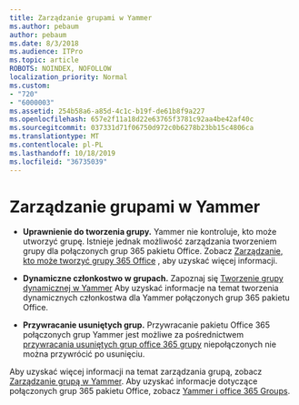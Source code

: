 ```yaml
---
title: Zarządzanie grupami w Yammer
ms.author: pebaum
author: pebaum
ms.date: 8/3/2018
ms.audience: ITPro
ms.topic: article
ROBOTS: NOINDEX, NOFOLLOW
localization_priority: Normal
ms.custom:
- "720"
- "6000003"
ms.assetid: 254b58a6-a85d-4c1c-b19f-de61b8f9a227
ms.openlocfilehash: 657e2f11a18d22e63765f3781c92aa4be42af40c
ms.sourcegitcommit: 037331d71f06750d972c0b6278b23bb15c4806ca
ms.translationtype: MT
ms.contentlocale: pl-PL
ms.lasthandoff: 10/18/2019
ms.locfileid: "36735039"
---
```

# <a name="manage-groups-in-yammer"></a>Zarządzanie grupami w Yammer

- **Uprawnienie do tworzenia grupy.** Yammer nie kontroluje, kto może utworzyć grupę. Istnieje jednak możliwość zarządzania tworzeniem grupy dla połączonych grup 365 pakietu Office. Zobacz [Zarządzanie, kto może tworzyć grupy 365 Office](https://docs.microsoft.com/office365/admin/create-groups/manage-creation-of-groups) , aby uzyskać więcej informacji.

- **Dynamiczne członkostwo w grupach.** Zapoznaj się [Tworzenie grupy dynamicznej w Yammer](https://docs.microsoft.com/yammer/manage-yammer-groups/create-a-dynamic-group) Aby uzyskać informacje na temat tworzenia dynamicznych członkostwa dla Yammer połączonych grup 365 pakietu Office.

- **Przywracanie usuniętych grup.** Przywracanie pakietu Office 365 połączonych grup Yammer jest możliwe za pośrednictwem [przywracania usuniętych grup office 365 grupy](https://docs.microsoft.com/office365/admin/create-groups/restore-deleted-group) niepołączonych nie można przywrócić po usunięciu.

Aby uzyskać więcej informacji na temat zarządzania grupą, zobacz [Zarządzanie grupą w Yammer](https://support.office.com/article/Manage-a-group-in-Yammer-6e05c6d6-5548-4c88-89cd-e6757a514ef2). Aby uzyskać informacje dotyczące połączonych grup 365 pakietu Office, zobacz [Yammer i office 365 Groups](https://docs.microsoft.com/yammer/manage-yammer-groups/yammer-and-office-365-groups).
  